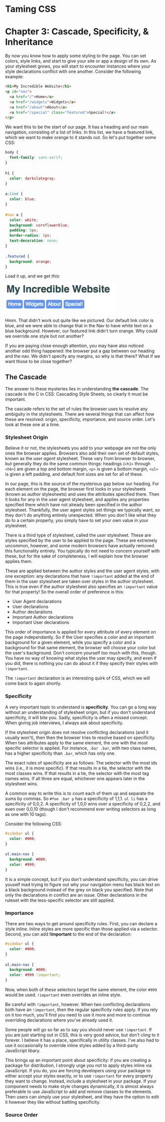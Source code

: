 # Taming CSS
# Chapter 3: Cascade, Specificity, & Inheritance

By now you know how to apply some styling to the page.  You can set colors, style links, and start to give your site or app a design of its own.  As your stylesheet grows, you will start to encounter instances where your style declarations conflict with one another.  Consider the following example:

```html
<h1>My Incredible Website</h1>
<p id="nav">
  <a href="/">Home</a>
  <a href="/widgets">Widgets</a>
  <a href="/about">About</a>
  <a href="/special" class="featured">Special!</a>
</p>
```

We want this to be the start of our page.  It has a heading and our main navigation, consisting of a list of links.  In this list, we have a featured link, which we want to make orange to it stands out.  So let's put together some CSS:

```css
body {
  font-family: sans-serif;
}

h1 {
  color: darkslategray;
}

a:link {
  color: blue;
}

#nav a {
  color: white;
  background: cornflowerblue;
  padding: 5px;
  border-radius: 5px;
  text-decoration: none;
}

.featured {
  background: orange;
}
```

Load it up, and we get this:

<img src="figure3-1.png"/>

Hmm.  That didn't work out quite like we pictured.  Our default link color is blue, and we were able to change that in the Nav to have white text on a blue background.  However, our featured link didn't turn orange.  Why could we override one style but not another?

If you are paying close enough attention, you may have also noticed another odd thing happened: the browser put a gap between our heading and the nav.  We didn't specify any margins, so why is that there?  What if we want those to be close together?

## The Cascade

The answer to these mysteries lies in understanding **the cascade**.  The cascade is the C in CSS: Cascading Style Sheets, so clearly it must be important.

The cascade refers to the set of rules the browser uses to resolve any ambiguity in the stylesheets.  There are several things that can affect how these are resolved: origin, specificity, importance, and source order.  Let's look at these one at a time.

### Stylesheet Origin

Believe it or not, the stylesheets you add to your webpage are not the only ones the browser applies.  Browsers also add their own set of default styles, known as the *user agent* stylesheet.  These vary from browser to browser, but generally they do the same common things: headings (`<h1>` through `<h6>`) are given a top and bottom margin, `<p>` is given a bottom margin, `<ul>` is given a left padding, and default font sizes are set for all of these.

In our page, this is the source of the mysterious gap below our heading.  For each element on the page, the browser first looks in your stylesheets (known as *author* stylesheets) and uses the attributes specified there.  Then it looks for any in the user agent stylesheet, and applies any properties specified there which have not already been specified in the author stylesheet.  Thankfully, the user agent styles set things we typically want, so they don't do anything entirely unexpected.  When you don't like what they do to a certain property, you simply have to set your own value in your stylesheet.

There is a third type of stylesheet, called the *user* stylesheet.  These are styles specified by the user to be applied to the page.  These are extremely uncommon, however, and some modern browsers have actually removed this functionality entirely.  You typically do not need to concern yourself with these, but for the sake of completeness, I will explain how the browser applies them.

These are applied between the author styles and the user agent styles, with one exception: any declarations that have `!important` added at the end of them in the user stylesheet are taken over styles in the author stylesheet.  This is true even if the author stylesheet also specifies an `!important` value for that property!  So the overall order of preference is this:

* User Agent declarations
* User declarations
* Author declarations
* Important Author declarations
* Important User declarations

This order of importance is applied for every attribute of every element on the page independantly.  So if the User specifies a color and an important background for a given element, while you specify a color and a background for that same element, the browser will choose your color but the user's background.  Don't concern yourself too much with this, though.  You have no way of knowing what styles the user may specify, and even if you did, there is nothing you can do about it if they specify their styles with `!important`.

The `!important` declaration is an interesting quirk of CSS, which we will come back to again shortly.

### Specificity

A very important topic to understand is **specificity**.  You can go a long way without an understanding of stylesheet origin, but if you don't understand specificity, it will bite you.  Sadly, specificity is often a missed concept.  When giving job interviews, I always ask about specificity.

If the stylesheet origin does not resolve conflicting declarations (and it usually won't), then then the browser tries to resolve based on specificity.  When two attributes apply to the same element, the one with the most specific selector is applied.  For instance, `.bar .bar`, with two class names, has a higher specificity than `.bar`, which has only one.

The exact rules of specificity are as follows:  The selector with the most ids wins (i.e., it is more specific).  If that results in a tie, the selector with the most classes wins.  If that results in a tie, the selector with the most tag names wins.  If all three are equal, whichever one appears later in the stylesheet wins.

A common way to write this is to count each of them up and separate the sums by commas.  So `#foo .bar p` has a specificity of 1,1,1.  `ul li` has a specificity of 0,0,2.  A specificity of 1,0,0 wins over a specificity of 0,2,2, and even over 0,0,10 (though I don't recommend ever writing selectors as long as one with 10 tags).

Consider the following CSS:

```css
#sidebar ul {
  color: #000;
}

ul.main-nav {
  background: #000;
  color: #999;
}
```

It is a simple concept, but if you don't understand specificity, you can drive youself mad trying to figure out why your navigation menu has black text on a black background instead of the grey on black you specified.  Note that only the declarations in conflict are an issue.  Other declarations in the ruleset with the less-specific selector are still applied.

### Importance

There are two ways to get around specificity rules.  First, you can declare a style inline.  Inline styles are more specific than those applied via a selector.  Second, you can add **!important** to the end of the declaration:

```css
#sidebar ul {
  color: #000;
}

ul.main-nav {
  background: #000;
  color: #999 !important;
}
```

Now, when both of these selectors target the same element, the color `#999` would be used.  `!important` even overrides an inline style.

Be careful with `!important`, however.  When two conflicting declarations both have an `!important`, then the regular specificity rules apply.  If you rely on it too much, you'll find you need to use it more and more to continue overriding declarations where you've already used it.

Some people will go so far as to say you should never use `!important`.  If you are just starting out in CSS, this is very good advice, but don't cling to it forever.  I believe it has a place, specifically in utility classes.  I've also had to use it occasionally to override inline styles added by a third-party JavaScript libary.

This brings up an important point about specificity: if you are creating a package for distribution, I strongly urge you not to apply styles inline via JavaScript.  If you do, you are forcing developers using your package to either accept your styles exactly, or to use `!important` for every property they want to change.  Instead, include a stylesheet in your package.  If your component needs to make style changes dynamically, it is almost always preferable to use JavaScript to add and remove classes to the elements.  Then users can simply use your stylesheet, and they have the option to edit it however they like without battling specificity.

### Source Order


